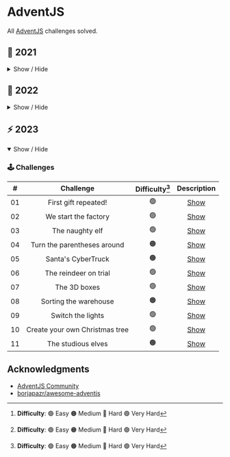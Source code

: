 # AdventJS

All [AdventJS](https://adventjs.dev/) challenges solved.

## 🦠 2021

<details hide>

<summary>Show / Hide</summary>

### 🕹️ Challenges

|  #  |                             Challenge                             | Difficulty[^1] |                Description                 |
| :-: | :---------------------------------------------------------------: | :------------: | :----------------------------------------: |
| 01  |                    Contando ovejas para dormir                    |       🟢       | [Show](https://adventjs.dev/challenges/01) |
| 02  |               ¡Ayuda al elfo a listar los regalos!                |       🟢       | [Show](https://adventjs.dev/challenges/02) |
| 03  |               El Grinch quiere fastidiar la Navidad               |       🟠       | [Show](https://adventjs.dev/challenges/03) |
| 04  |               ¡Es hora de poner la navidad en casa!               |       🟠       | [Show](https://adventjs.dev/challenges/04) |
| 05  |                Contando los días para los regalos                 |       🟢       | [Show](https://adventjs.dev/challenges/05) |
| 06  |                  Rematando los exámenes finales                   |       🟠       | [Show](https://adventjs.dev/challenges/06) |
| 07  |                     Buscando en el almacén...                     |       🟠       | [Show](https://adventjs.dev/challenges/07) |
| 08  |                  La locura de las criptomonedas                   |       🟠       | [Show](https://adventjs.dev/challenges/08) |
| 09  |                  Agrupando cosas automáticamente                  |       🔴       | [Show](https://adventjs.dev/challenges/09) |
| 10  |                       La máquina del cambio                       |       🔴       | [Show](https://adventjs.dev/challenges/10) |
| 11  |           ¿Vale la pena la tarjeta fidelidad del cine?            |       🟠       | [Show](https://adventjs.dev/challenges/11) |
| 12  |              La ruta perfecta para dejar los regalos              |       🔴       | [Show](https://adventjs.dev/challenges/12) |
| 13  |                  Envuelve regalos con asteriscos                  |       🟢       | [Show](https://adventjs.dev/challenges/13) |
| 14  |                     En busca del reno perdido                     |       🟠       | [Show](https://adventjs.dev/challenges/14) |
| 15  |                         El salto perfecto                         |       🟠       | [Show](https://adventjs.dev/challenges/15) |
| 16  |                    Descifrando los números...                     |       🟢       | [Show](https://adventjs.dev/challenges/16) |
| 17  |            La locura de enviar paquetes en esta época             |       🔴       | [Show](https://adventjs.dev/challenges/17) |
| 18  |                El sistema operativo de Santa Claus                |       🟢       | [Show](https://adventjs.dev/challenges/18) |
| 19  |                ¿Qué deberíamos aprender en Platzi?                |       🟠       | [Show](https://adventjs.dev/challenges/19) |
| 20  |                  ¿Una carta de pangramas? ¡QUÉ!                   |       🟢       | [Show](https://adventjs.dev/challenges/20) |
| 21  |                      La ruta con los regalos                      |       🔴       | [Show](https://adventjs.dev/challenges/21) |
| 22  |                ¿Cuántos adornos necesita el árbol?                |       🟠       | [Show](https://adventjs.dev/challenges/22) |
| 23  | ¿Puedes reconfigurar las fábricas para no parar de crear regalos? |       🟣       | [Show](https://adventjs.dev/challenges/23) |
| 24  |                   Comparando árboles de Navidad                   |       🟠       | [Show](https://adventjs.dev/challenges/24) |
| 25  |            El último juego y hasta el año que viene 👋            |       🟠       | [Show](https://adventjs.dev/challenges/25) |

</details>

## 🤖 2022

<details>

<summary>Show / Hide</summary>

### 🕹️ Challenges

|  #  |                Challenge                 | Difficulty[^1] |                   Description                   |
| :-: | :--------------------------------------: | :------------: | :---------------------------------------------: |
| 01  |   Automating Christmas gift wrapping!    |       🟢       | [Show](https://adventjs.dev/challenges/2022/1)  |
| 02  |  Nobody wants to do extra hours at work  |       🟢       | [Show](https://adventjs.dev/challenges/2022/2)  |
| 03  | How many packs of gifts can Santa carry? |       🟢       | [Show](https://adventjs.dev/challenges/2022/3)  |
| 04  |     Box inside a box and another...      |       🟠       | [Show](https://adventjs.dev/challenges/2022/4)  |
| 05  |         Optimizing Santa's trips         |       🔴       | [Show](https://adventjs.dev/challenges/2022/5)  |
| 06  |        Creating xmas decorations         |       🟠       | [Show](https://adventjs.dev/challenges/2022/6)  |
| 07  |          Doing gifts inventory           |       🟢       | [Show](https://adventjs.dev/challenges/2022/7)  |
| 08  |           We need a mechanic!            |       🟠       | [Show](https://adventjs.dev/challenges/2022/8)  |
| 09  |            Crazy Xmas lights             |       🟢       | [Show](https://adventjs.dev/challenges/2022/9)  |
| 10  |       The Santa Claus sleigh jump        |       🟠       | [Show](https://adventjs.dev/challenges/2022/10) |
| 11  |       Santa Claus is Scrum Master        |       🔴       | [Show](https://adventjs.dev/challenges/2022/11) |
| 12  |          Electric sleighs, wow!          |       🟠       | [Show](https://adventjs.dev/challenges/2022/12) |
| 13  |      Backups for Santa Claus files       |       🟢       | [Show](https://adventjs.dev/challenges/2022/13) |
| 14  |              The best path               |       🟠       | [Show](https://adventjs.dev/challenges/2022/14) |
| 15  |      Decorating the Christmas tree       |       🟠       | [Show](https://adventjs.dev/challenges/2022/15) |
| 16  |       Fixing Santa Claus' letters        |       🔴       | [Show](https://adventjs.dev/challenges/2022/16) |
| 17  |          Carrying gifts in bags          |       🟠       | [Show](https://adventjs.dev/challenges/2022/17) |
| 18  |            We ran out of ink!            |       🟢       | [Show](https://adventjs.dev/challenges/2022/18) |
| 19  |            Sorting the toys!             |       🟢       | [Show](https://adventjs.dev/challenges/2022/19) |
| 20  |          More challenging trips          |       🔴       | [Show](https://adventjs.dev/challenges/2022/20) |
| 21  |         Creating the gifts table         |       🟠       | [Show](https://adventjs.dev/challenges/2022/21) |
| 22  |            The lights in sync            |       🟢       | [Show](https://adventjs.dev/challenges/2022/22) |
| 23  |           Santa Claus Compiler           |       🔴       | [Show](https://adventjs.dev/challenges/2022/23) |
| 24  |       The last challenge is a maze       |       🔴       | [Show](https://adventjs.dev/challenges/2022/24) |

</details>

## ⚡️ 2023

<details open>

<summary>Show / Hide</summary>

### 🕹️ Challenges

|  #  |           Challenge            | Difficulty[^1] |                   Description                   |
| :-: | :----------------------------: | :------------: | :---------------------------------------------: |
| 01  |      First gift repeated!      |       🟢       | [Show](https://adventjs.dev/challenges/2023/1)  |
| 02  |      We start the factory      |       🟢       | [Show](https://adventjs.dev/challenges/2023/2)  |
| 03  |        The naughty elf         |       🟢       | [Show](https://adventjs.dev/challenges/2023/3)  |
| 04  |  Turn the parentheses around   |       🟠       | [Show](https://adventjs.dev/challenges/2023/4)  |
| 05  |       Santa's CyberTruck       |       🟠       | [Show](https://adventjs.dev/challenges/2023/5)  |
| 06  |     The reindeer on trial      |       🟢       | [Show](https://adventjs.dev/challenges/2023/6)  |
| 07  |          The 3D boxes          |       🟢       | [Show](https://adventjs.dev/challenges/2023/7)  |
| 08  |     Sorting the warehouse      |       🟠       | [Show](https://adventjs.dev/challenges/2023/8)  |
| 09  |       Switch the lights        |       🟢       | [Show](https://adventjs.dev/challenges/2023/9)  |
| 10  | Create your own Christmas tree |       🟢       | [Show](https://adventjs.dev/challenges/2023/10) |
| 11  |       The studious elves       |       🟠       | [Show](https://adventjs.dev/challenges/2023/11) |

[^1]: **Difficulty**: 🟢 Easy 🟠 Medium 🔴 Hard 🟣 Very Hard

</details>

## Acknowledgments

- [AdventJS Community](https://discord.gg/midudev#915910832259477534)
- [borjapazr/awesome-adventjs](https://github.com/borjapazr/awesome-adventjs)
